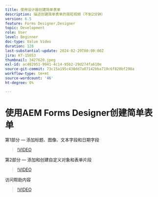 ```yaml
---
title: 使用设计器创建简单表单
description: 描述创建简单表单的简短视频（不到2分钟）
version: 6.5
feature: Forms Designer,Designer
topic: Development
role: User
level: Beginner
doc-type: Value Video
duration: 128
last-substantial-update: 2024-02-29T00:00:00Z
jira: KT-15053
thumbnail: 3427620.jpeg
exl-id: ac482951-9941-4c14-95b2-29d274fa610e
source-git-commit: 73c15a195c438dd7a07142bba719c6f820bf298a
workflow-type: tm+mt
source-wordcount: '46'
ht-degree: 0%

---
```


# 使用AEM Forms Designer创建简单表单

第1部分 — 添加标题、图像、文本字段和日期字段

>[!VIDEO](https://video.tv.adobe.com/v/3427620/?learn=on)

第2部分 — 添加和创建自定义对象和表单片段

>[!VIDEO](https://video.tv.adobe.com/v/3427621/?learn=on)

访问帮助内容

>[!VIDEO](https://video.tv.adobe.com/v/3427622/?learn=on)

